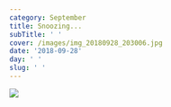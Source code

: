 ```yaml
---
category: September
title: Snoozing...
subTitle: ' '
cover: /images/img_20180928_203006.jpg
date: '2018-09-28'
day: ' '
slug: ' '
---
```

![](/images/img_20180928_203006.jpg)
